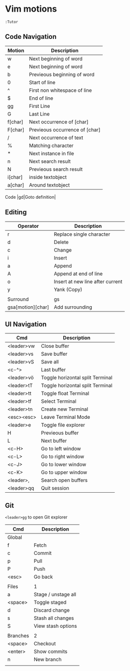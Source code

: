 # Vim motions

`:Tutor`

## Code Navigation

| Motion | Description |
|--|--|
|w|Next beginning of word|
|e|Next beginning of word|
|b|Previeous beginning of word|
|0|Start of line|
|^|First non whitespace of line|
|$|End of line|
|gg|First Line|
|G|Last Line|
|f[char]|Next occurrence of [char]|
|F[char]|Previeous occurrence of [char]|
|/|Next occurrence of text|
|%|Matching character|
|*|Next instance in file|
|n|Next search result|
|N|Previeous search result|
|i[char]|inside textobject|
|a[char]|Around textobject|
Code
|gd|Goto definition|

## Editing

| Operator | Description |
|--|--|
|r|Replace single character|
|d|Delete|
|c|Change|
|i|Insert|
|a|Append|
|A|Append at end of line|
|o|Insert at new line after current|
|y|Yank (Copy)|
|||
|Surround|gs|
|gsa\[motion]\[char]|Add surrounding|

## UI Navigation

| Cmd | Description |
|-|-|
|\<leader>vw|Close buffer|
|\<leader>vs|Save buffer|
|\<leader>vS|Save all|
|<c-^>|Last buffer|
|\<leader>vö|Toggle horizontal split Terminal|
|\<leader>tT|Toggle horizontal split Terminal|
|\<leader>tt|Toggle float Terminal|
|\<leader>tf|Select Terminal|
|\<leader>tn|Create new Terminal|
|\<esc>\<esc>|Leave Terminal Mode|
|\<leader>e|Toggle file explorer|
|H|Previeous buffer|
|L|Next buffer|
|\<c-H>|Go to left window|
|\<c-L>|Go to right window|
|\<c-J>|Go to lower window|
|\<c-K>|Go to upper window|
|\<leader>,|Search open buffers|
|\<leader>qq|Quit session|

## Git

`<leader>gg` to open Git explorer

| Cmd | Description |
|-|-|
|Global|
|f|Fetch|
|c|Commit|
|p|Pull|
|P|Push|
|\<esc>|Go back|
|||
|Files|1|
|a|Stage / unstage all|
|\<space>|Toggle staged|
|d|Discard change|
|s|Stash all changes|
|S|View stash options|
|||
|Branches|2|
|\<space>|Checkout|
|\<enter>|Show commits|
|n|New branch|
|||
